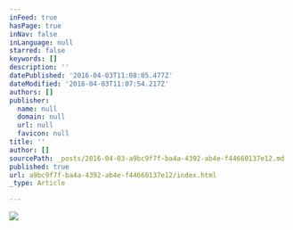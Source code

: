 ```yaml
---
inFeed: true
hasPage: true
inNav: false
inLanguage: null
starred: false
keywords: []
description: ''
datePublished: '2016-04-03T11:08:05.477Z'
dateModified: '2016-04-03T11:07:54.217Z'
authors: []
publisher:
  name: null
  domain: null
  url: null
  favicon: null
title: ''
author: []
sourcePath: _posts/2016-04-03-a9bc9f7f-ba4a-4392-ab4e-f44660137e12.md
published: true
url: a9bc9f7f-ba4a-4392-ab4e-f44660137e12/index.html
_type: Article

---
```

![](https://the-grid-user-content.s3-us-west-2.amazonaws.com/d7068462-e26b-43d1-815c-ea53e18b5a2d.gif)